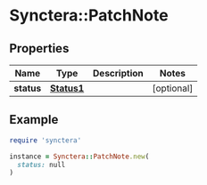 # Synctera::PatchNote

## Properties

| Name | Type | Description | Notes |
| ---- | ---- | ----------- | ----- |
| **status** | [**Status1**](Status1.md) |  | [optional] |

## Example

```ruby
require 'synctera'

instance = Synctera::PatchNote.new(
  status: null
)
```

